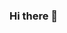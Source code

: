 ### Hi there 👋

<!-- 
[![Jia Hao's GitHub stats](https://github-readme-stats.vercel.app/api?username=jiahao19971)](https://github.com/anuraghazra/github-readme-stats) 
-->
<!-- 
[![Top Langs](https://github-readme-stats.vercel.app/api/top-langs/?username=jiahao19971&layout=compact)](https://github.com/anuraghazra/github-readme-stats) -->

<!--
**jiahao19971/jiahao19971** is a ✨ _special_ ✨ repository because its `README.md` (this file) appears on your GitHub profile.

Here are some ideas to get you started:

- 🔭 I’m currently working on ...
- 🌱 I’m currently learning ...
- 👯 I’m looking to collaborate on ...
- 🤔 I’m looking for help with ...
- 💬 Ask me about ...
- 📫 How to reach me: ...
- 😄 Pronouns: ...
- ⚡ Fun fact: ...
-->
